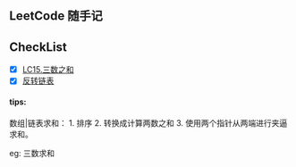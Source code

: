 ## LeetCode 随手记


## CheckList

* [x] [LC15.三数之和](https://leetcode-cn.com/problems/3sum/)
* [x] [反转链表](https://leetcode-cn.com/problems/reverse-linked-list/)

#### tips: 

数组|链表求和： 
    1. 排序 
    2. 转换成计算两数之和 
    3. 使用两个指针从两端进行夹逼求和。
    
eg: 三数求和